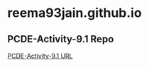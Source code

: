 # reema93jain.github.io
## PCDE-Activity-9.1 Repo
<a href= "https://github.com/reema93jain/PCDE-Activity-9.1">PCDE-Activity-9.1 URL </a>
